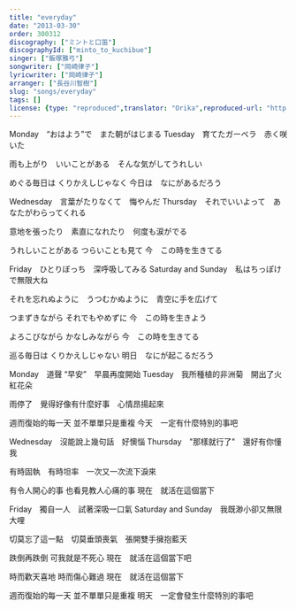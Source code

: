 ```yaml
---
title: "everyday"
date: "2013-03-30"
order: 300312
discography: ["ミントと口笛"]
discographyId: ["minto_to_kuchibue"]
singer: ["飯塚雅弓"]
songwriter: ["岡崎律子"]
lyricwriter: ["岡崎律子"]
arranger: ["長谷川智樹"]
slug: "songs/everyday"
tags: []
license: {type: "reproduced",translator: "Orika",reproduced-url: "http://orikamushi.myweb.hinet.net",reproduced-website: "織歌蟲"}
---
```


Monday　“おはよう”で　また朝がはじまる 
Tuesday　育てたガーベラ　赤く咲いた 

雨も上がり　いいことがある　そんな気がしてうれしい 

めぐる毎日は 
くりかえしじゃなく
今日は　なにがあるだろう 

Wednesday　言葉がたりなくて　悔やんだ 
Thursday　それでいいよって　あなたがわらってくれる 

意地を張ったり　素直になれたり　何度も涙がでる 

うれしいことがある 
つらいことも見て 
今　この時を生きてる 

Friday　ひとりぼっち　深呼吸してみる 
Saturday and Sunday　私はちっぽけで無限大ね 

それを忘れぬように　うつむかぬように　青空に手を広げて 

つまずきながら 
それでもやめずに 
今　この時を生きよう 

よろこびながら 
かなしみながら 
今　この時を生きてる 

巡る毎日は 
くりかえしじゃない 
明日　なにが起こるだろう

Monday　道聲 “早安”　早晨再度開始
Tuesday　我所種植的非洲菊　開出了火紅花朵

雨停了　覺得好像有什麼好事　心情昂揚起來

週而復始的每一天
並不單單只是重複
今天　一定有什麼特別的事吧

Wednesday　沒能說上幾句話　好懊惱
Thursday　"那樣就行了"　還好有你懂我

有時固執　有時坦率　一次又一次流下淚來

有令人開心的事
也看見教人心痛的事
現在　就活在這個當下

Friday　獨自一人　試著深吸一口氣
Saturday and Sunday　我既渺小卻又無限大哩 

切莫忘了這一點　切莫垂頭喪氣　張開雙手擁抱藍天

跌倒再跌倒
可我就是不死心
現在　就活在這個當下吧

時而歡天喜地
時而傷心難過
現在　就活在這個當下

週而復始的每一天
並不單單只是重複
明天　一定會發生什麼特別的事吧
